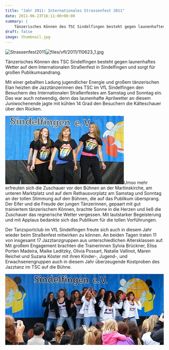 ```yaml
---
title: "Jahr 2011: Internationales Strassenfest 2011"
date: 2011-06-23T16:11:00+00:00
summary: |
    Tänzerisches Können des TSC Sindelfingen besteht gegen launenhaftes Wetter auf dem Internationalen Straßenfest in Sindelfingen und sorgt für großen Publikumsandrang.
draft: false
image: thumbnail.jpg
---
```


![Strassenfest2011](110623_1.jpg)![files/vfl/2011/110623_1.jpg](110623_1.jpg)

Tänzerisches Können des TSC Sindelfingen besteht gegen launenhaftes Wetter auf dem Internationalen Straßenfest in Sindelfingen und sorgt für großen Publikumsandrang.

Mit einer geballten Ladung jugendlicher Energie und großem tänzerischen Elan heizten die Jazztänzerinnen des TSC im VfL Sindelfingen den Besuchern des Internationalen Straßenfestes am Samstag und Sonntag ein. Das war auch notwendig, denn das launenhafte Aprilwetter an diesem Juniwochenende jagte mit kühlen 14 Grad den Besuchern die Kälteschauer über den Rücken.

![files/vfl/2011/110623_2.jpg](110623_2.jpg)Umso mehr erfreuten sich die Zuschauer vor den Bühnen an der Martinskirche, am unteren Marktplatz und auf dem Rathausvorplatz am Samstag und Sonntag an der tollen Stimmung auf den Bühnen, die auf das Publikum übersprang. Der Eifer und die Freude der jungen Tänzerinnen, gepaart mit gut trainiertem tänzerischem Können, brachte Sonne in die Herzen und ließ die Zuschauer das regnerische Wetter vergessen. Mit lautstarker Begeisterung und mit Applaus bedankte sich das Publikum für die tollen Vorführungen.

Der Tanzsportclub im VfL Sindelfingen freute sich auch in diesem Jahr wieder beim Straßenfest mitwirken zu können. An beiden Tagen traten 11 von insgesamt 17 Jazztanzgruppen aus unterschiedlichen Altersklassen auf. Mit großem Engagement brachten die Trainerinnen Sylvia Brückner, Elisa Porten Madeira, Maike Leditzky, Olivia Possart, Natalie Vallinot, Maren Reichel und Suzana Köster mit ihren Kinder-, Jugend-, und Erwachsenengruppen auch in diesem Jahr überzeugende Kostproben des Jazztanz im TSC auf die Bühne.

![files/vfl/2011/110623_3.jpg](110623_3.jpg)


